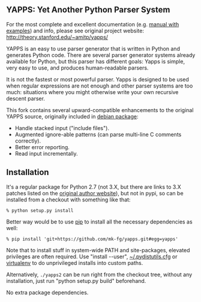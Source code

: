 YAPPS: Yet Another Python Parser System
----------------------------------------

For the most complete and excellent documentation (e.g. [manual with
examples](http://theory.stanford.edu/~amitp/yapps/yapps2/manual/)) and info,
please see original project website: http://theory.stanford.edu/~amitp/yapps/

YAPPS is an easy to use parser generator that is written in Python and generates
Python code.
There are several parser generator systems already available for Python, but
this parser has different goals: Yapps is simple, very easy to use, and produces
human-readable parsers.

It is not the fastest or most powerful parser.
Yapps is designed to be used when regular expressions are not enough and other
parser systems are too much: situations where you might otherwise write your own
recursive descent parser.

This fork contains several upward-compatible enhancements to the original
YAPPS source, originally included in [debian package](http://packages.debian.org/sid/yapps2):

 * Handle stacked input ("include files").
 * Augmented ignore-able patterns (can parse multi-line C comments correctly).
 * Better error reporting.
 * Read input incrementally.


Installation
----------------------------------------

It's a regular package for Python 2.7 (not 3.X, but there are links to 3.X
patches listed on the [original author
website](http://theory.stanford.edu/~amitp/yapps/)), but not in pypi, so can be
installed from a checkout with something like that:

	% python setup.py install

Better way would be to use [pip](http://pip-installer.org/) to install all the
necessary dependencies as well:

	% pip install 'git+https://github.com/mk-fg/yapps.git#egg=yapps'

Note that to install stuff in system-wide PATH and site-packages, elevated
privileges are often required.
Use "install --user",
[~/.pydistutils.cfg](http://docs.python.org/install/index.html#distutils-configuration-files)
or [virtualenv](http://pypi.python.org/pypi/virtualenv) to do unprivileged
installs into custom paths.

Alternatively, `./yapps2` can be run right from the checkout tree, without any
installation, just run "python setup.py build" beforehand.

No extra package dependencies.
